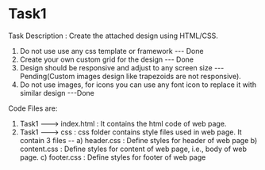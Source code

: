 # Task1

Task Description : 
Create the attached design using HTML/CSS.
1. Do not use use any css template or framework --- Done
2. Create your own custom grid for the design --- Done
3.  Design should be responsive and adjust to any screen size ---Pending(Custom images design like trapezoids are not responsive).
4.  Do not use images, for icons you can use any font icon to replace it with similar design ---Done

Code Files are: 

1. Task1 ---> index.html :
    It contains the html code of web page.
2. Task1 ---> css :
    css folder contains style files used in web page. It contain 3 files --
    a) header.css : Define styles for header of web page
    b) content.css : Define styles for content of web page, i.e., body of web page.
    c) footer.css : Define styles for footer of web page


